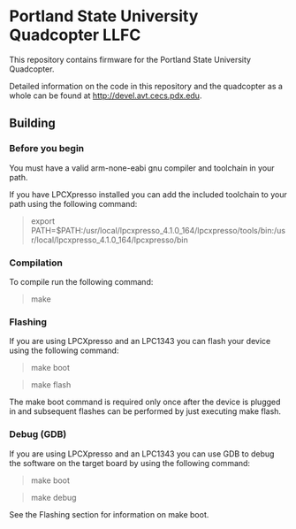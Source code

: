 Portland State University Quadcopter LLFC
=========================================

This repository contains firmware for the Portland State University Quadcopter.

Detailed information on the code in this repository and the quadcopter as a whole can be found at http://devel.avt.cecs.pdx.edu.


Building
--------

### Before you begin
You must have a valid arm-none-eabi gnu compiler and toolchain in your path.

If you have LPCXpresso installed you can add the included toolchain to your
path using the following command:

> export PATH=$PATH:/usr/local/lpcxpresso_4.1.0_164/lpcxpresso/tools/bin:/usr/local/lpcxpresso_4.1.0_164/lpcxpresso/bin

### Compilation
To compile run the following command:

> make

### Flashing
If you are using LPCXpresso and an LPC1343 you can flash your device using the
following command:

> make boot

> make flash

The make boot command is required only once after the device is plugged in and
subsequent flashes can be performed by just executing make flash.

### Debug (GDB)
If you are using LPCXpresso and an LPC1343 you can use GDB to debug the
software on the target board by using the following command:

> make boot

> make debug

See the Flashing section for information on make boot.

